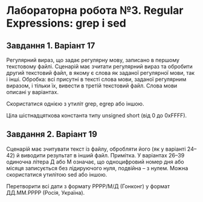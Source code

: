 # Лабораторна робота №3. Regular Expressions: grep і sed

## Завдання 1. Варіант 17

Регулярний вираз, що задає регулярну мову, записано в першому текстовому файлі. Сценарій має зчитати регулярний вираз та обробити другий текстовий файл, в якому є слова як заданої регулярної мови, так і інші. Обробка: всі присутні в тексті слова мови, заданої регулярним виразом, і тільки їх, вивести в третій текстовий файл. Слова мови описані у варіантах.

Скористатися однією з утиліт grep, egrep або іншою.

Ціла шістнадцяткова константа типу unsigned short (від 0 до 0xFFFF).

## Завдання 2. Варіант 19

Сценарій має зчитувати текст із файлу, обробляти його (як у варіанті 24–42) й виводити результат в інший файл. Примітка. У варіантах 26–39 одиночна літера Д або М означає, що одноцифровий номер дня або місяця записується без лідируючого нуля, подвійна – з нулем.
Можна скористатися утилітою sed або іншою.

Перетворити всі дати з формату РРРР/М/Д (Гонконг) у формат ДД.ММ.РРРР (Росія, Україна).
